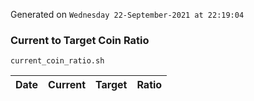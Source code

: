 Generated on `Wednesday 22-September-2021 at 22:19:04`

### Current to Target Coin Ratio
`current_coin_ratio.sh`

Date|Current|Target|Ratio
---|---|---|---
